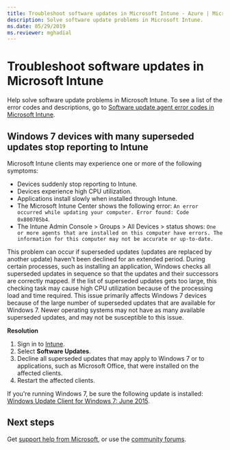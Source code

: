 ```yaml
---
title: Troubleshoot software updates in Microsoft Intune - Azure | Microsoft Docs
description: Solve software update problems in Microsoft Intune.
ms.date: 05/29/2019
ms.reviewer: mghadial
---
```

# Troubleshoot software updates in Microsoft Intune

Help solve software update problems in Microsoft Intune. To see a list of the error codes and descriptions, go to [Software update agent error codes in Microsoft Intune](/mem/intune/protect/software-update-agent-error-codes).

## Windows 7 devices with many superseded updates stop reporting to Intune

Microsoft Intune clients may experience one or more of the following symptoms:

- Devices suddenly stop reporting to Intune.
- Devices experience high CPU utilization.
- Applications install slowly when installed through Intune.
- The Microsoft Intune Center shows the following error: `An error occurred while updating your computer. Error found: Code 0x800705b4`.
- The Intune Admin Console > Groups > All Devices > status shows: `One or more agents that are installed on this computer have errors. The information for this computer may not be accurate or up-to-date.`

This problem can occur if superseded updates (updates are replaced by another update) haven't been declined for an extended period. During certain processes, such as installing an application, Windows checks all superseded updates in sequence so that the updates and their successors are correctly mapped. If the list of superseded updates gets too large, this checking task may cause high CPU utilization because of the processing load and time required. This issue primarily affects Windows 7 devices because of the large number of superseded updates that are available for Windows 7. Newer operating systems may not have as many available superseded updates, and may not be susceptible to this issue.

**Resolution**

1. Sign in to [Intune](https://go.microsoft.com/fwlink/?linkid=2090973).
2. Select **Software Updates**.
3. Decline all superseded updates that may apply to Windows 7 or to applications, such as Microsoft Office, that were installed on the affected clients.
4. Restart the affected clients.

If you're running Windows 7, be sure the following update is installed: [Windows Update Client for Windows 7: June 2015](https://support.microsoft.com/help/3050265).

## Next steps

Get [support help from Microsoft](/mem/get-support), or use the [community forums](/answers/products/mem).
